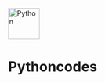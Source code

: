 
<img src="https://cdn-icons-png.flaticon.com/128/1822/1822899.png" data-src="https://cdn-icons-png.flaticon.com/128/1822/1822899.png" alt="Python " title="Python " width="64" height="64" class="lzy lazyload--done" srcset="https://cdn-icons-png.flaticon.com/128/1822/1822899.png 4x">
 
# Pythoncodes